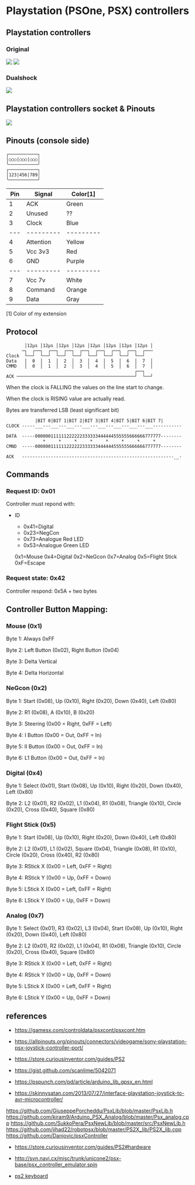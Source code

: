 # Playstation (PSOne, PSX) controllers

## Playstation controllers

### Original

<img src="sony-playstation-ps1-psx-controller-original.png" />
<img src="sony-playstation-ps1-psx-controller-original-2.jpg" />

### Dualshock

<img src="sony-playstation-ps1-psx-controller-dualshock.jpg" />

## Playstation controllers socket & Pinouts

<img src="playstation-controller-socket.png" />

## Pinouts (console side)
```
┌───────────┐
│○○○|○○○|○○○│
╰───────────╯
┌───────────┐
│123|456|789│
╰───────────╯
```

| Pin | Signal    | Color[1]  |
| --- | --------- | --------- |
| 1   | ACK       | Green     |
| 2   | Unused    | ??        |
| 3   | Clock     | Blue      |
| --- | --------- | --------- |
| 4   | Attention | Yellow    |
| 5   | Vcc 3v3   | Red       |
| 6   | GND       | Purple    |
| --- | --------- | --------- |
| 7   | Vcc 7v    | White     |
| 8   | Command   | Orange    |
| 9   | Data      | Gray      |

[1] Color of my extension

## Protocol

```
       │12μs │12μs │12μs │12μs │12μs │12μs │12μs │12μs │
      ─┐  ┌──┐  ┌──┐  ┌──┐  ┌──┐  ┌──┐  ┌──┐  ┌──┐  ┌───
Clock  └──┘  └──┘  └──┘  └──┘  └──┘  └──┘  └──┘  └──┘
Data   │  0  │  1  │  2  │  3  │  4  │  5  │  6  │  7  │
CMMD   │  0  │  1  │  2  │  3  │  4  │  5  │  6  │  7  │
                                                 ┌──┐
ACK ─────────────────────────────────────────────┘  └──┘
```

When the clock is FALLING the values on the line start to change.

When the clock is RISING value are actually read.

Bytes are transferred LSB (least significant bit)



               |BIT 0|BIT 1|BIT 2|BIT 3|BIT 4|BIT 5|BIT 6|BIT 7|
    CLOCK -----___---___---___---___---___---___---___---___-----------

    DATA  -----000000111111222222333333444444555555666666777777--------
                  *     *     *     *     *     *     *     *
    CMND  -----000000111111222222333333444444555555666666777777--------

    ACK   ----------------------------------------------------------__-


## Commands

### Request ID: 0x01

Controller must repond with:
* ID
  * 0x41=Digital
  * 0x23=NegCon
  * 0x73=Analogue Red LED
  * 0x53=Analogue Green LED

   0x1=Mouse
   0x4=Digital
   0x2=NeGcon
   0x7=Analog
   0x5=Flight Stick
   0xF=Escape

### Request state: 0x42

Controller respond: 0x5A + two bytes



## Controller Button Mapping:

### Mouse (0x1)

Byte 1: Always 0xFF

Byte 2: Left Button (0x02), Right Button (0x04)

Byte 3: Delta Vertical

Byte 4: Delta Horizontal



### NeGcon (0x2)

Byte 1: Start (0x08), Up (0x10), Right (0x20), Down (0x40), Left (0x80)

Byte 2: R1 (0x08), A (0x10), B (0x20)

Byte 3: Steering (0x00 = Right, 0xFF = Left)

Byte 4: I Button (0x00 = Out, 0xFF = In)

Byte 5: II Button (0x00 = Out, 0xFF = In)

Byte 6: L1 Button (0x00 = Out, 0xFF = In)


### Digital (0x4)

Byte 1: Select (0x01), Start (0x08), Up (0x10), Right (0x20), Down (0x40), Left (0x80)

Byte 2: L2 (0x01), R2 (0x02), L1 (0x04), R1 (0x08), Triangle (0x10), Circle (0x20), Cross (0x40), Square (0x80)


### Flight Stick (0x5)

Byte 1: Start (0x08), Up (0x10), Right (0x20), Down (0x40), Left (0x80)

Byte 2: L2 (0x01), L1 (0x02), Square (0x04), Triangle (0x08), R1 (0x10), Circle (0x20), Cross (0x40), R2 (0x80)

Byte 3: RStick X (0x00 = Left, 0xFF = Right)

Byte 4: RStick Y (0x00 = Up, 0xFF = Down)

Byte 5: LStick X (0x00 = Left, 0xFF = Right)

Byte 6: LStick Y (0x00 = Up, 0xFF = Down)


### Analog (0x7)

Byte 1: Select (0x01), R3 (0x02), L3 (0x04), Start (0x08), Up (0x10), Right (0x20), Down (0x40), Left (0x80)

Byte 2: L2 (0x01), R2 (0x02), L1 (0x04), R1 (0x08), Triangle (0x10), Circle (0x20), Cross (0x40), Square (0x80)

Byte 3: RStick X (0x00 = Left, 0xFF = Right)

Byte 4: RStick Y (0x00 = Up, 0xFF = Down)

Byte 5: LStick X (0x00 = Left, 0xFF = Right)

Byte 6: LStick Y (0x00 = Up, 0xFF = Down)


## references

* https://gamesx.com/controldata/psxcont/psxcont.htm

* https://allpinouts.org/pinouts/connectors/videogame/sony-playstation-psx-joystick-controller-port/

* https://store.curiousinventor.com/guides/PS2

* https://gist.github.com/scanlime/5042071

* https://pspunch.com/pd/article/arduino_lib_gpsx_en.html

* https://skinnysatan.com/2013/07/27/interface-playstation-joystick-to-avr-microcontroller/

https://github.com/GiuseppePorcheddu/PsxLib/blob/master/PsxLib.h
https://github.com/kiram9/Arduino_PSX_Analog/blob/master/Psx_analog.cpp
https://github.com/SukkoPera/PsxNewLib/blob/master/src/PsxNewLib.h
https://github.com/jihad22/robotpsx/blob/master/PS2X_lib/PS2X_lib.cpp
https://github.com/Danjovic/psxController

* https://store.curiousinventor.com/guides/PS2#hardware
* http://svn.navi.cx/misc/trunk/unicone2/psx-base/psx_controller_emulator.spin


* [ps2 keyboard](https://www.avrfreaks.net/forum/ps2-controller-data-transfer-using-bluetooth-module-hc-05)
